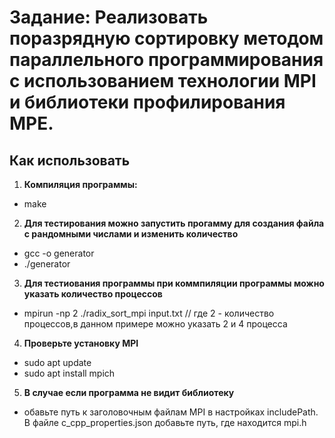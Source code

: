 # Задание:  Реализовать поразрядную сортировку методом параллельного программирования с использованием технологии MPI и библиотеки профилирования MPE.

## Как использовать
1. **Компиляция программы:**
- make
2. **Для тестирования можно запустить прогамму для создания файла с рандомными числами и изменить количество**
- gcc -o generator 
- ./generator
3. **Для тестиования программы при коммпиляции программы можно указать количество процессов**
- mpirun -np 2 ./radix_sort_mpi input.txt // где 2 - количество процессов,в данном примере можно указать 2 и 4 процесса 
4. **Проверьте установку MPI**
- sudo apt update
- sudo apt install mpich
5. **В случае если программа не видит библиотеку**
- обавьте путь к заголовочным файлам MPI в настройках includePath. В файле c_cpp_properties.json добавьте путь, где находится mpi.h
